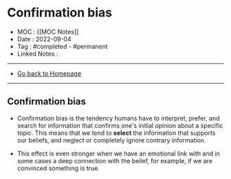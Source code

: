 # Confirmation bias
- MOC : [[MOC Notes]]
- Date : 2022-09-04
- Tag : #completed - #permanent 
- Linked Notes : 
-------------------
- [Go back to Homepage](https://misudashi.ga/)
-----

## Confirmation bias

-   Confirmation bias is the tendency humans have to interpret, prefer, and search for information that confirms one's initial opinion about a specific topic. This means that we tend to **select** the information that supports our beliefs, and neglect or completely ignore contrary information. 

-   This effect is even stronger when we have an emotional link with and in some cases a deep connection with the belief, for example, if we are convinced something is true.